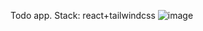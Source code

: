 Todo app. Stack: react+tailwindcss
![image](https://user-images.githubusercontent.com/61179322/173612248-5afb5653-9738-446b-ad72-a6830f1daceb.png)
